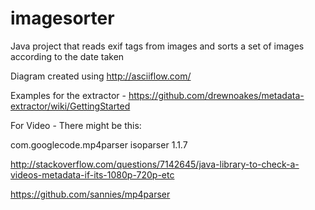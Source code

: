# imagesorter
Java project that reads exif tags from images and sorts a set of images according to the date taken

Diagram created using http://asciiflow.com/

Examples for the extractor - https://github.com/drewnoakes/metadata-extractor/wiki/GettingStarted

For Video - There might be this:

  <dependency>
    <groupId>com.googlecode.mp4parser</groupId>
    <artifactId>isoparser</artifactId>
    <version>1.1.7</version>
  </dependency>

  http://stackoverflow.com/questions/7142645/java-library-to-check-a-videos-metadata-if-its-1080p-720p-etc

  https://github.com/sannies/mp4parser
